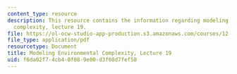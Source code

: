 ```yaml
---
content_type: resource
description: This resource contains the information regarding modeling environmental
  complexity, lecture 19.
file: https://ol-ocw-studio-app-production.s3.amazonaws.com/courses/12-086-modeling-environmental-complexity-fall-2014/f6da02f74cb40f089e00d3f08d7fef50_MIT12_086F14_networks.pdf
file_type: application/pdf
resourcetype: Document
title: Modeling Environmental Complexity, Lecture 19
uid: f6da02f7-4cb4-0f08-9e00-d3f08d7fef50
---
```


